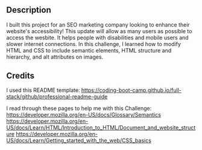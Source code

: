 # <Week1-Homework>

## Description

I built this project for an SEO marketing company looking to enhance their website's accessibility! This update will allow as many users as possible to access the wesbite. It helps people with disabilities and mobile users and slower internet connections. In this challenge, I learned how to modify HTML and CSS to include semantic elements, HTML structure and hierarchy, and alt attributes on images.

## Credits

I used this README template: 
https://coding-boot-camp.github.io/full-stack/github/professional-readme-guide

I read through these pages to help me with this Challenge: 
https://developer.mozilla.org/en-US/docs/Glossary/Semantics
https://developer.mozilla.org/en-US/docs/Learn/HTML/Introduction_to_HTML/Document_and_website_structure
https://developer.mozilla.org/en-US/docs/Learn/Getting_started_with_the_web/CSS_basics


